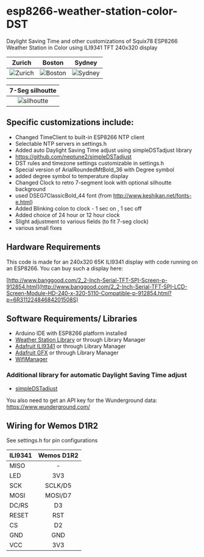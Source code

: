 # esp8266-weather-station-color-DST

Daylight Saving Time and other customizations of Squix78 ESP8266 Weather Station in Color using ILI9341 TFT 240x320 display

| Zurich | Boston | Sydney |
|:------:|:------:|:------:|
| ![Zurich](https://github.com/neptune2/esp8266-weather-station-color-DST/raw/master/resources/Zurich.jpg) | ![Boston](https://github.com/neptune2/esp8266-weather-station-color-DST/raw/master/resources/Boston.jpg) | ![Sydney](https://github.com/neptune2/esp8266-weather-station-color-DST/raw/master/resources/Sydney.jpg) |

| 7-Seg silhoutte |
|:---------------:|
| ![silhoutte](https://github.com/neptune2/esp8266-weather-station-color-DST/raw/master/resources/7seg_silhoutte.jpg) |

## Specific customizations include:

* Changed TimeClient to built-in ESP8266 NTP client
 * Selectable NTP servers in settings.h
* Added auto Daylight Saving Time adjust using simpleDSTadjust library
 * https://github.com/neptune2/simpleDSTadjust
 * DST rules and timezone settings customizable in settings.h
* Special version of ArialRoundedMtBold_36 with Degree symbol
 * added degree symbol to temperature display
* Changed Clock to retro 7-segment look with optional silhoutte background
 * used DSEG7ClassicBold_44 font (from http://www.keshikan.net/fonts-e.html)
* Added Blinking colon to clock - 1 sec on , 1 sec off
* Added choice of 24 hour or 12 hour clock
* Slight adjustment to various fields (to fit 7-seg clock)
* various small fixes


## Hardware Requirements

This code is made for an 240x320 65K ILI9341 display with code running on an ESP8266.
You can buy such a display here: 

[http://www.banggood.com/2_2-Inch-Serial-TFT-SPI-Screen-p-912854.html](http://www.banggood.com/2_2-Inch-Serial-TFT-SPI-LCD-Screen-Module-HD-240-x-320-5110-Compatible-p-912854.html?p=6R31122484684201508S)

## Software Requirements/ Libraries

* Arduino IDE with ESP8266 platform installed
* [Weather Station Library](https://github.com/squix78/esp8266-weather-station) or through Library Manager
* [Adafruit ILI9341](https://github.com/adafruit/Adafruit_ILI9341) or through Library Manager
* [Adafruit GFX](https://github.com/adafruit/Adafruit-GFX-Library) or through Library Manager
* [WifiManager](https://github.com/tzapu/WiFiManager)

### Additional library for automatic Daylight Saving Time adjust
* [simpleDSTadjust](https://github.com/neptune2/simpleDSTadjust)

You also need to get an API key for the Wunderground data: https://www.wunderground.com/

## Wiring for Wemos D1R2
See settings.h for pin configurations

| ILI9341       | Wemos D1R2    |
| ------------- |:-------------:| 
| MISO          | -             | 
| LED           | 3V3           | 
| SCK           | SCLK/D5       | 
| MOSI          | MOSI/D7       |
| DC/RS         | D3            |
| RESET         | RST           |
| CS            | D2            |
| GND           | GND           |
| VCC           | 3V3           |

